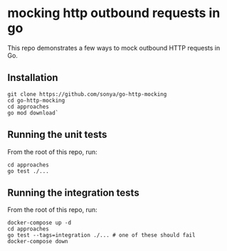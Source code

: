 # mocking http outbound requests in go

This repo demonstrates a few ways to mock outbound HTTP requests in Go.

## Installation

```
git clone https://github.com/sonya/go-http-mocking
cd go-http-mocking
cd approaches
go mod download`
```

## Running the unit tests

From the root of this repo, run:
```
cd approaches
go test ./...
```

## Running the integration tests

From the root of this repo, run:
```
docker-compose up -d
cd approaches
go test --tags=integration ./... # one of these should fail
docker-compose down
```
